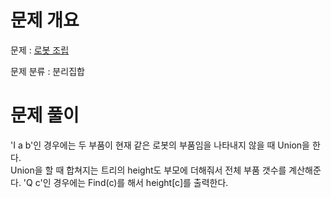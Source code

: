 # 문제 개요

문제 : [로봇 조립](https://www.acmicpc.net/problem/18116)

문제 분류 : 분리집합

# 문제 풀이

'I a b'인 경우에는 두 부품이 현재 같은 로봇의 부품임을 나타내지 않을 때 Union을 한다.  
Union을 할 때 합쳐지는 트리의 height도 부모에 더해줘서 전체 부품 갯수를 계산해준다.
'Q c'인 경우에는 Find(c)를 해서 height[c]를 출력한다.
